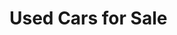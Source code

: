 <html>
  <script src='https://d3js.org/d3.v5.min.js'></script>
  <style> rect {fill: lightblue; stroke: black; }</style>
  <body onload='init()'>
    <h1>Used Cars for Sale</h1>
    <svg width=500 height=500>
    </svg>
    <script>
      async function init() {
        const data = await d3.csv('https://raw.githubusercontent.com/kellycosgrove/CS416_Narrative_Visualization/main/used_car_sales_agg.csv');
    var filteredData = data.filter(function(d){ return d.agesold > 4 })

    var result = [];
    filteredData.reduce(function(res, value) {
      if (!res[value.Make]) {
        res[value.Make] = { Make: value.Make, ID: 0*1 };
        result.push(res[value.Make])
      }
      res[value.Make].ID += value.ID*1;
      return res;
    }, {});

    console.log(filteredData)
    console.log(result)

    var margin = 200;

    var pie = d3.pie().value(function(d) {return d.ID});

    var path = d3.arc().innerRadius(0).outerRadius(200);
    var ordScale = d3.scaleOrdinal()
                   .domain(result)
    .range(['#ffd384','#94ebcd','#fbaccc','#d3e0ea','#fa7f72','#ffd384','#94ebcd','#fbaccc','#d3e0ea','#fa7f72']);

    var label = d3.arc()
                .outerRadius(200)
                .innerRadius(0);

    d3.select("svg").append("g").attr("transform", "translate("+margin+","+margin+")");

    d3.select("g").selectAll("arc").data(pie(result)).enter().append("path")
               .attr("d", path)
               .attr("fill", function(d) { return ordScale(d.data.Make); });

    d3.select("g").selectAll("arc").data(pie(result)).enter().append("text")
               .attr("transform", function(d) { 
                        return "translate(" + label.centroid(d) + ")"; 
                })
               .text(function(d) { return d.data.Make; })
               .style("font-family", "arial")
               .style("font-size", 15);
      }
    </script>
  </body>
</html>
  
